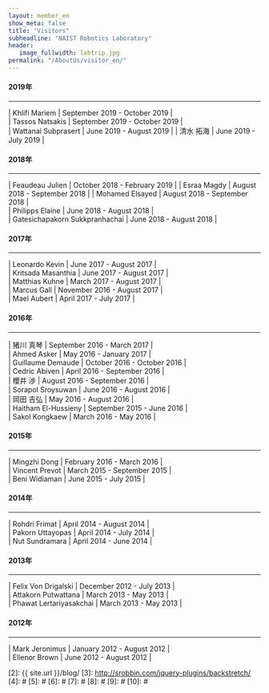 ```yaml
---
layout: member_en
show_meta: false
title: "Visitors"
subheadline: "NAIST Robotics Laboratory"
header:
   image_fullwidth: labtrip.jpg
permalink: "/AboutUs/visitor_en/"
---
```


#### 2019年
___

| Khlifi Mariem | September 2019 - October 2019 |  
| Tassos Natsakis | September 2019 - October 2019 |  
| Wattanai Subprasert | June 2019 - August 2019 |
| 清水 拓海 | June 2019 - July 2019 |

#### 2018年
___

| Feaudeau Julien | October 2018 - February 2019 |
| Esraa Magdy | August 2018 - September 2018 |
| Mohamed Elsayed | August 2018 - September 2018 |   
| Philipps Elaine | June 2018 - August 2018 |  
| Gatesichapakorn Sukkpranhachai | June 2018 - August 2018 |  

#### 2017年
___

| Leonardo Kevin | June 2017 - August 2017 |  
| Kritsada Masanthia | June 2017 - August 2017 |  
| Matthias Kuhne | March 2017 - August 2017 |  
| Marcus Gall | November 2016 - August 2017 |  
| Mael Aubert | April 2017 - July 2017 |  

#### 2016年
___

| 猪川 真琴 | September 2016 - March 2017 |  
| Ahmed Asker | May 2016 - January 2017 |  
| Guillaume Demaude | October 2016 - October 2016 |  
| Cedric Abiven | April 2016 - September 2016 |  
| 櫻井 渉 | August 2016 - September 2016 |  
| Sorapol Sroysuwan | June 2016 - August 2016 |  
| 岡田 吉弘 | May 2016 - August 2016 |  
| Haitham El-Hussieny | September 2015 - June 2016 |  
| Sakol Kongkaew | March 2016 - May 2016 |  

#### 2015年
___

| Mingzhi Dong | February 2016 - March 2016 |  
| Vincent Prevot | March 2015 - September 2015 |  
| Beni Widiaman | June 2015 - July 2015 |  

#### 2014年
___

| Rohdri Frimat | April 2014 - August 2014 |  
| Pakorn Uttayopas | April 2014 - July 2014 |  
| Nut Sundramara | April 2014 - June 2014 |  

#### 2013年
___

| Felix Von Drigalski | December 2012 - July 2013 |  
| Attakorn Putwattana | March 2013 - May 2013 |  
| Phawat Lertariyasakchai | March 2013 - May 2013 |  

#### 2012年
___

| Mark Jeronimus | January 2012 - August 2012 |  
| Ellenor Brown | June 2012 - August 2012 |  



 [1]: http://kramdown.gettalong.org/converter/html.html#toc
 [2]: {{ site.url }}/blog/
 [3]: http://srobbin.com/jquery-plugins/backstretch/
 [4]: #
 [5]: #
 [6]: #
 [7]: #
 [8]: #
 [9]: #
 [10]: #
